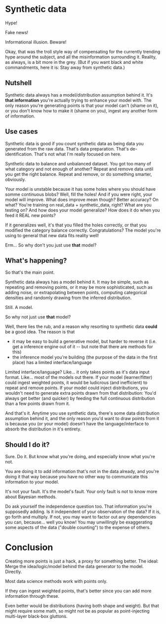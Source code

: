 # Synthetic data

Hype!

Fake news!

Informational illusion. Beware!

Okay, that was the troll style way of compensating for the currently trending hype around the subject, 
and all the misinformation surrounding it. 
Reality, as always, is a bit more in the grey. (But if you want black and white commandments, here it is: 
Stay away from synthetic data.)

## Nutshell

Synthetic data always has a model/distribution assumption behind it. 
It's **that information** you're actually trying to enhance your model with. 
The only reason you're generating points is that your model can't (shame on it), 
or you don't know how to make it (shame on you), 
ingest any another form of information.

## Use cases

Synthetic data is good if you count synthetic data as being data you generated from the raw data. 
That's data preparation. That's de-identification. 
That's not what I'm really focused on here. 

Synthetic data to balance and unbalanced dataset. You got too many of what category and not enough of another? 
Repeat and remove data until you get the right balance. Repeat and remove, or do something smarter, obviously.

Your model is unstable because it has some holes where you should have somme continuous blobs? 
Well, fill the holes! And if you were right, your model will improve. What does improve mean though? 
Better accuracy? On what? You're training on real_data + synthetic_data, right? What are you testing on?
And how does your model generalize? How does it do when you feed it REAL new points?

If it generalizes well, it's that you filled the holes correctly, or that you modified the category balance correctly. 
Congratulations? The model you're using to general that new data fits reality well!

Erm... So why don't you just use **that** model?

## What's happening?

So that's the main point. 

Synthetic data always has a model behind it. 
It may be simple, such as repeating and removing points, or it may be more sophisticated, 
such as adding noise, or extrapolating between points, computing categorical densities 
and randomly drawing from the inferred distribution.

Still. A model.

So why not just use **that** model?

Well, there lies the rub, and a reason why resorting to synthetic data **could** be a good idea. The reason is that 
- it may be easy to build a generative model, but harder to reverse it (i.e. get a inference engine out of it 
-- but note that there are methods for this)
- the inference model you're building (the purpose of the data in the first place) has a limited interface/language

Limited interface/language? Like... it only takes points as it's data input format. 
Like... most of the models out there.
If your model (learner/fitter) could ingest weighted points, 
it would be ludicrous (and inefficient) to repeat and remove points.
If your model could inject distributions, you wouldn't need to generate extra points drawn from that distribution: 
You'd always get better (and quicker) by feeding the full continuous distribution than a few points drawn from it. 

And that's it. Anytime you use synthetic data, there's some data distribution assumption behind it, 
and the only reason you'd want to draw points from it is because you (or your model) 
doesn't have the language/interface to absorb the distribution in it's entirety. 

## Should I do it?

Sure. Do it. But know what you're doing, and especially know what you're not. 

You are doing it to add information that's not in the data already, 
and you're doing it that way because you have no other way to communicate this information to your model. 

It's not your fault. It's the model's fault. Your only fault is not to know more about Bayesian methods. 

Do ask yourself the independence question too. That information you're supposedly adding. 
Is it independent of your observation of the data? 
If it is, go forth and multiply. If not, you may want to factor out any dependencies you can, because... well you know! 
You may unwillingly be exaggerating some aspects of the data ("double counting") to the expense of others. 

# Conclusion

Creating more points is just a hack, a proxy for something better. 
The ideal: Merge the idea/logic/model behind the data generator to the model. Directly.

Most data science methods work with points only.

If they can ingest weighted points, that's better since you can add more information through these.

Even better would be distributions (having both shape and weight). But that might require some math, 
so might not be as popular as point-injecting multi-layer black-box gluttons. 


